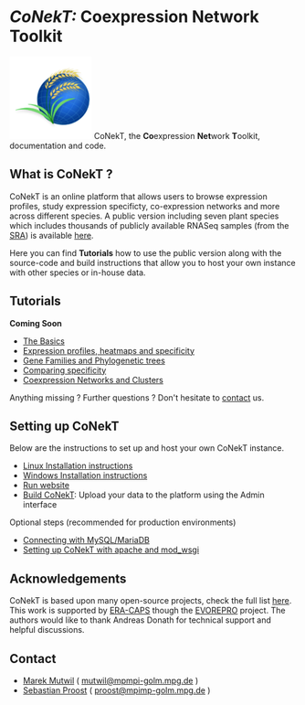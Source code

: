 # *CoNekT:* Coexpression Network Toolkit

![conekt logo](docs/images/icon-144x144.png "Conekt Logo") CoNekT, the **Co**expression **Net**work **T**oolkit, 
documentation and code. 

What is CoNekT ?
----------------

CoNekT is an online platform that allows users to browse expression profiles, study expression specificty, co-expression
networks and more across different species. A public version including seven plant species which includes thousands of 
publicly available RNASeq samples (from the [SRA](https://www.ncbi.nlm.nih.gov/sra)) is available 
[here](http://conekt.mpimp-golm.mpg.de/pub/).

Here you can find **Tutorials** how to use the public version along with the source-code and build instructions that 
allow you to host your own instance with other species or in-house data.

Tutorials
---------

**Coming Soon**

  * [The Basics](docs/tutorials/001_basics.md)
  * [Expression profiles, heatmaps and specificity](docs/tutorials/002_expression_profiles.md)
  * [Gene Families and Phylogenetic trees](docs/tutorials/003_gene_families_trees.md)
  * [Comparing specificity](docs/tutorials/004_compare_specificity.md)
  * [Coexpression Networks and Clusters](docs/tutorials/005_coexpression_networks_clusters.md)
  
  
Anything missing ? Further questions ? Don't hesitate to [contact](mailto:proost@mpimp-golm.mpg.de) us.

Setting up CoNekT
-----------------
Below are the instructions to set up and host your own CoNekT instance.

  * [Linux Installation instructions](docs/install_linux.md)
  * [Windows Installation instructions](docs/install_windows.md)
  * [Run website](docs/run_website.md)
  * [Build CoNekT](docs/building_conekt.md): Upload your data to the platform using the Admin interface
  
  
Optional steps (recommended for production environments)
  * [Connecting with MySQL/MariaDB](docs/connect_mysql.md)
  * [Setting up CoNekT with apache and mod_wsgi](docs/apache_wsgi.md)



Acknowledgements
----------------

CoNekT is based upon many open-source projects, check the full list [here](docs/acknowledgements.md). This work is 
supported by [ERA-CAPS](http://www.eracaps.org/) though the [EVOREPRO](http://www.evorepro.org/) project. 
The authors would like to thank Andreas Donath for technical support and helpful discussions.


Contact
-------

  * [Marek Mutwil](mailto:mutwil@mpmpi-golm.mpg.de) ( mutwil@mpmpi-golm.mpg.de )
  * [Sebastian Proost](mailto:proost@mpimp-golm.mpg.de) ( proost@mpimp-golm.mpg.de )

